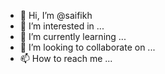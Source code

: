 - 👋 Hi, I’m @saifikh
- 👀 I’m interested in ...
- 🌱 I’m currently learning ...
- 💞️ I’m looking to collaborate on ...
- 📫 How to reach me ...

<!---
saifikh/saifikh is a ✨ special ✨ repository because its `README.md` (this file) appears on your GitHub profile.
You can click the Preview link to take a look at your changes.
--->
